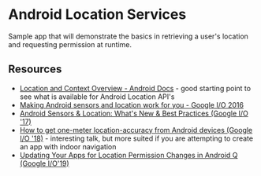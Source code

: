 # Android Location Services

Sample app that will demonstrate the basics in retrieving a user's location and requesting permission at runtime. 


## Resources 

* [Location and Context Overview - Android Docs](https://developer.android.com/training/location) - good starting point to see what is available for Android Location API's
* [Making Android sensors and location work for you - Google I/O 2016](https://youtu.be/OEvycEMoLUg)
* [Android Sensors & Location: What's New & Best Practices (Google I/O '17)](https://www.youtube.com/watch?v=5MIBNOTD_mM)
* [How to get one-meter location-accuracy from Android devices (Google I/O '18)](https://www.youtube.com/watch?v=vywGgSrGODU) - interesting talk, but more suited if you are attempting to create an app with indoor navigation 
* [Updating Your Apps for Location Permission Changes in Android Q (Google I/O'19)](https://www.youtube.com/watch?v=L7zwfTwrDEs)
